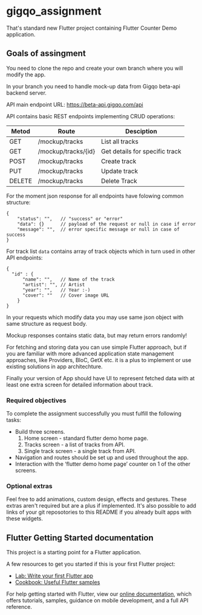 # gigqo_assignment

That's standard new Flutter project containing Flutter Counter Demo application.

## Goals of assingment

You need to clone the repo and create your own branch where you will modify the app.

In your branch you need to handle mock-up data from Gigqo beta-api backend server.

API main endpoint URL: https://beta-api.gigqo.com/api

API contains basic REST endpoints implementing CRUD operations:

| Metod | Route | Desciption
|---|---|---|
| GET    | /mockup/tracks      | List all tracks 
| GET    | /mockup/tracks/{id} | Get details for specific track
| POST   | /mockup/tracks      | Create track
| PUT    | /mockup/tracks      | Update track
| DELETE | /mockup/tracks      | Delete Track

For the moment json response for all endpoints have folowing common structure:

```
{
    "status": "",   // "success" or "error"
    "data": {}      // payload of the request or null in case if error
    "message": "",  // error specific message or null in case of success
}
```

For track list `data` contains array of track objects which in turn used in other API endpoints:

```
{
  "id" : {
      "name": "",   // Name of the track
      "artist": "", // Artist
      "year": "",   // Year :-)
      "cover": ""   // Cover image URL
    }
}
```

In your requests which modify data you may use same json object with same structure as request body.

Mockup responses contains static data, but may return errors randomly!

For fetching and storing data you can use simple Flutter approach,
but if you are familiar with more advanced application state management approaches, like Providers, BloC, GetX etc. it is a plus to implement or use existing solutions in app architechture.

Finally your version of App should have UI to represent fetched data with at least one extra screen for detailed information
about track.

### Required objectives

To complete the assignment successfully you must fulfill the following tasks:
- Build three screens. 
    1. Home screen - standard flutter demo home page.
    2. Tracks screen - a list of tracks from API.
    3. Single track screen - a single track from API.   
- Navigation and routes should be set up and used throughout the app.
- Interaction with the ‘flutter demo home page’ counter on 1 of the other screens.

### Optional extras

Feel free to add animations, custom design, effects and gestures. These extras aren't required but are a plus if implemented. It's also possible to add links of your git reposotories to this README if you already built apps with these widgets.  


## Flutter Getting Started documentation

This project is a starting point for a Flutter application.

A few resources to get you started if this is your first Flutter project:

- [Lab: Write your first Flutter app](https://flutter.dev/docs/get-started/codelab)
- [Cookbook: Useful Flutter samples](https://flutter.dev/docs/cookbook)

For help getting started with Flutter, view our
[online documentation](https://flutter.dev/docs), which offers tutorials,
samples, guidance on mobile development, and a full API reference.
